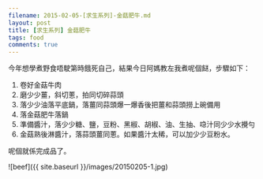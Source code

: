 ```yaml
---
filename: 2015-02-05-[求生系列]-金菇肥牛.md
layout: post
title: [求生系列] 金菇肥牛
tags: food
comments: true
---
```

今年想學煮野食唔駛第時餓死自己，結果今日阿媽教左我煮呢個餸，步驟如下：

1. 卷好金菇牛肉
2. 磨少少薑，斜切蔥，拍同切碎蒜頭
3. 落少少油落平底鍋，落薑同蒜頭爆一爆香後把薑和蒜頭撈上碗備用
4. 落金菇肥牛落鍋
5. 準備醬汁，落少少糖、鹽，豆粉、黑椒、胡椒、油、生抽、喼汁同少少水攪勻
6. 金菇熟後淋醬汁，落蒜頭薑同蔥。如果醬汁太稀，可以加少少豆粉水。

呢個就係完成品了。

![beef]({{ site.baseurl }}/images/20150205-1.jpg)

